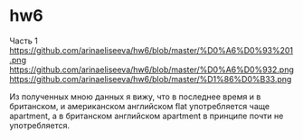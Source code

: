 # hw6
Часть 1
https://github.com/arinaeliseeva/hw6/blob/master/%D0%A6%D0%93%201.png
https://github.com/arinaeliseeva/hw6/blob/master/%D0%A6%D0%932.png
https://github.com/arinaeliseeva/hw6/blob/master/%D1%86%D0%B33.png

Из полученных мною данных я вижу, что в последнее время и в британском, и американском английском flat употребляется чаще apartment, а в британском английском apartment в принципе почти не употребляется.
